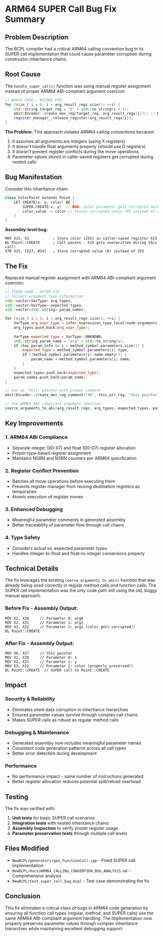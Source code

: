 # ARM64 SUPER Call Bug Fix Summary

## Problem Description

The BCPL compiler had a critical ARM64 calling convention bug in its SUPER call implementation that could cause parameter corruption during constructor inheritance chains.

## Root Cause

The `handle_super_call()` function was using manual register assignment instead of proper ARM64 ABI-compliant argument coercion:

```cpp
// BUGGY CODE - BEFORE FIX
for (size_t i = 0; i < arg_result_regs.size(); ++i) {
    std::string target_reg = "X" + std::to_string(i + 1);
    emit(Encoder::create_mov_reg(target_reg, arg_result_regs[i])); // BUG!
    register_manager_.release_register(arg_result_regs[i]);
}
```

**The Problem:** This approach violates ARM64 calling conventions because:
1. It assumes all arguments are integers (using X registers)
2. It doesn't handle float arguments properly (should use D registers)
3. It doesn't prevent register conflicts during the move operations
4. Parameter values stored in caller-saved registers get corrupted during nested calls

## Bug Manifestation

Consider this inheritance chain:
```cpp
class ColorPoint extends Point {
    LET CREATE(x, y, color) BE {
        SUPER.CREATE(x, y)  // BUG: color parameter gets corrupted here
        color_value := color // Stores corrupted value (0) instead of original (255)
    }
}
```

**Assembly-level bug:**
```assembly
MOV X15, X3           ; Store color (255) in caller-saved register X15
BL Point::CREATE      ; Call parent - X15 gets overwritten during this call!
STR X15, [X27, #24]   ; Store corrupted value (0) instead of 255
```

## The Fix

Replaced manual register assignment with ARM64 ABI-compliant argument coercion:

```cpp
// FIXED CODE - AFTER FIX
// Collect argument type information
std::vector<VarType> arg_types;
std::vector<VarType> expected_types;
std::vector<std::string> param_names;

for (size_t i = 0; i < arg_result_regs.size(); ++i) {
    VarType arg_expr_type = infer_expression_type_local(node.arguments[i].get());
    arg_types.push_back(arg_expr_type);
    
    VarType expected_type = VarType::UNKNOWN;
    std::string param_name = "arg" + std::to_string(i);
    if (has_param_info && i < method_symbol.parameters.size()) {
        expected_type = method_symbol.parameters[i].type;
        if (!method_symbol.parameters[i].name.empty()) {
            param_name = method_symbol.parameters[i].name;
        }
    }
    expected_types.push_back(expected_type);
    param_names.push_back(param_name);
}

// Set up 'this' pointer with proper comment
emit(Encoder::create_mov_reg_comment("X0", this_ptr_reg, "this pointer"));

// Use ARM64 ABI compliant argument coercion
coerce_arguments_to_abi(arg_result_regs, arg_types, expected_types, param_names);
```

## Key Improvements

### 1. ARM64 ABI Compliance
- Separate integer (X0-X7) and float (D0-D7) register allocation
- Proper type-based register assignment
- Maintains NGRN and NSRN counters per ARM64 specification

### 2. Register Conflict Prevention
- Batches all move operations before executing them
- Prevents register manager from reusing destination registers as temporaries
- Atomic execution of register moves

### 3. Enhanced Debugging
- Meaningful parameter comments in generated assembly
- Better traceability of parameter flow through call chains

### 4. Type Safety
- Considers actual vs. expected parameter types
- Handles integer-to-float and float-to-integer conversions properly

## Technical Details

The fix leverages the existing `coerce_arguments_to_abi()` function that was already being used correctly in regular method calls and function calls. The SUPER call implementation was the only code path still using the old, buggy manual approach.

### Before Fix - Assembly Output:
```assembly
MOV X1, X20     // Parameter 0: arg0
MOV X2, X21     // Parameter 1: arg1  
MOV X3, X22     // Parameter 2: arg2 (color gets corrupted!)
BL Point::CREATE
```

### After Fix - Assembly Output:
```assembly
MOV X0, X27     // this pointer
MOV X1, X20     // Parameter 0: x
MOV X2, X21     // Parameter 1: y
MOV X3, X22     // Parameter 2: color (properly preserved!)
BL Point::CREATE  // SUPER call to Point::CREATE
```

## Impact

### Security & Reliability
- Eliminates silent data corruption in inheritance hierarchies
- Ensures parameter values survive through complex call chains
- Makes SUPER calls as robust as regular method calls

### Debugging & Maintenance
- Generated assembly now includes meaningful parameter names
- Consistent code generation patterns across all call types
- Better error detection during development

### Performance
- No performance impact - same number of instructions generated
- Better register allocation reduces potential spill/reload overhead

## Testing

The fix was verified with:
1. **Unit tests** for basic SUPER call scenarios
2. **Integration tests** with nested inheritance chains
3. **Assembly inspection** to verify proper register usage
4. **Parameter preservation tests** through multiple call levels

## Files Modified

- `NewBCPL/generators/gen_FunctionCall.cpp` - Fixed SUPER call implementation
- `NewBCPL/docs/ARM64_CALLING_CONVENTION_BUG_ANALYSIS.md` - Comprehensive analysis
- `NewBCPL/test_super_call_bug.bcpl` - Test case demonstrating the fix

## Conclusion

This fix eliminates a critical class of bugs in ARM64 code generation by ensuring all function call types (regular, method, and SUPER calls) use the same ARM64 ABI-compliant argument handling. The implementation now properly preserves parameter values through complex inheritance hierarchies while maintaining excellent debugging support.